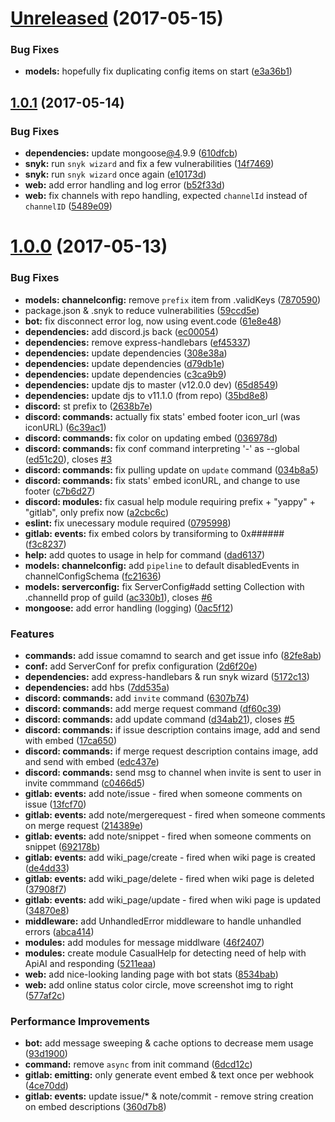 <a name="Unreleased"></a>
# [Unreleased](https://github.com/YappyBots/YappyGitLab/compare/v1.0.1...e3a36b1) (2017-05-15)


### Bug Fixes

* **models:** hopefully fix duplicating config items on start ([e3a36b1](https://github.com/YappyBots/YappyGitLab/commit/e3a36b1))



<a name="1.0.1"></a>
## [1.0.1](https://github.com/YappyBots/YappyGitLab/compare/v1.0.0...v1.0.1) (2017-05-14)


### Bug Fixes

* **dependencies:** update mongoose[@4](https://github.com/4).9.9 ([610dfcb](https://github.com/YappyBots/YappyGitLab/commit/610dfcb))
* **snyk:** run `snyk wizard` and fix a few vulnerabilities ([14f7469](https://github.com/YappyBots/YappyGitLab/commit/14f7469))
* **snyk:** run `snyk wizard` once again ([e10173d](https://github.com/YappyBots/YappyGitLab/commit/e10173d))
* **web:** add error handling and log error ([b52f33d](https://github.com/YappyBots/YappyGitLab/commit/b52f33d))
* **web:** fix channels with repo handling, expected `channelId` instead of `channelID` ([5489e09](https://github.com/YappyBots/YappyGitLab/commit/5489e09))



<a name="1.0.0"></a>
# [1.0.0](https://github.com/YappyBots/YappyGitLab/compare/59ccd5e...v1.0.0) (2017-05-13)


### Bug Fixes

* **models: channelconfig:** remove `prefix` item from .validKeys ([7870590](https://github.com/YappyBots/YappyGitLab/commit/7870590))
* package.json & .snyk to reduce vulnerabilities ([59ccd5e](https://github.com/YappyBots/YappyGitLab/commit/59ccd5e))
* **bot:** fix disconnect error log, now using event.code ([61e8e48](https://github.com/YappyBots/YappyGitLab/commit/61e8e48))
* **dependencies:** add discord.js back ([ec00054](https://github.com/YappyBots/YappyGitLab/commit/ec00054))
* **dependencies:** remove express-handlebars ([ef45337](https://github.com/YappyBots/YappyGitLab/commit/ef45337))
* **dependencies:** update dependencies ([308e38a](https://github.com/YappyBots/YappyGitLab/commit/308e38a))
* **dependencies:** update dependencies ([d79db1e](https://github.com/YappyBots/YappyGitLab/commit/d79db1e))
* **dependencies:** update dependencies ([c3ca9b9](https://github.com/YappyBots/YappyGitLab/commit/c3ca9b9))
* **dependencies:** update djs to master (v12.0.0 dev) ([65d8549](https://github.com/YappyBots/YappyGitLab/commit/65d8549))
* **dependencies:** update djs to v11.1.0 (from repo) ([35bd8e8](https://github.com/YappyBots/YappyGitLab/commit/35bd8e8))
* **discord:** st prefix to ([2638b7e](https://github.com/YappyBots/YappyGitLab/commit/2638b7e))
* **discord: commands:** actually fix stats' embed footer icon_url (was iconURL) ([6c39ac1](https://github.com/YappyBots/YappyGitLab/commit/6c39ac1))
* **discord: commands:** fix color on updating embed ([036978d](https://github.com/YappyBots/YappyGitLab/commit/036978d))
* **discord: commands:** fix conf command interpreting '-' as --global ([ed51c20](https://github.com/YappyBots/YappyGitLab/commit/ed51c20)), closes [#3](https://github.com/YappyBots/YappyGitLab/issues/3)
* **discord: commands:** fix pulling update on `update` command ([034b8a5](https://github.com/YappyBots/YappyGitLab/commit/034b8a5))
* **discord: commands:** fix stats' embed iconURL, and change to use footer ([c7b6d27](https://github.com/YappyBots/YappyGitLab/commit/c7b6d27))
* **discord: modules:** fix casual help module requiring prefix + "yappy" + "gitlab", only prefix now ([a2cbc6c](https://github.com/YappyBots/YappyGitLab/commit/a2cbc6c))
* **eslint:** fix unecessary module required ([0795998](https://github.com/YappyBots/YappyGitLab/commit/0795998))
* **gitlab: events:** fix embed colors by transiforming to 0x###### ([f3c8237](https://github.com/YappyBots/YappyGitLab/commit/f3c8237))
* **help:** add quotes to usage in help for command ([dad6137](https://github.com/YappyBots/YappyGitLab/commit/dad6137))
* **models: channelconfig:** add `pipeline` to default disabledEvents in channelConfigSchema ([fc21636](https://github.com/YappyBots/YappyGitLab/commit/fc21636))
* **models: serverconfig:** fix ServerConfig#add setting Collection with .channelId prop of guild ([ac330b1](https://github.com/YappyBots/YappyGitLab/commit/ac330b1)), closes [#6](https://github.com/YappyBots/YappyGitLab/issues/6)
* **mongoose:** add error handling (logging) ([0ac5f12](https://github.com/YappyBots/YappyGitLab/commit/0ac5f12))


### Features

* **commands:** add issue comamnd to search and get issue info ([82fe8ab](https://github.com/YappyBots/YappyGitLab/commit/82fe8ab))
* **conf:** add ServerConf for prefix configuration ([2d6f20e](https://github.com/YappyBots/YappyGitLab/commit/2d6f20e))
* **dependencies:** add express-handlebars & run snyk wizard ([5172c13](https://github.com/YappyBots/YappyGitLab/commit/5172c13))
* **dependencies:** add hbs ([7dd535a](https://github.com/YappyBots/YappyGitLab/commit/7dd535a))
* **discord: commands:** add `invite` command ([6307b74](https://github.com/YappyBots/YappyGitLab/commit/6307b74))
* **discord: commands:** add merge request command ([df60c39](https://github.com/YappyBots/YappyGitLab/commit/df60c39))
* **discord: commands:** add update command ([d34ab21](https://github.com/YappyBots/YappyGitLab/commit/d34ab21)), closes [#5](https://github.com/YappyBots/YappyGitLab/issues/5)
* **discord: commands:** if issue description contains image, add and send with embed ([17ca650](https://github.com/YappyBots/YappyGitLab/commit/17ca650))
* **discord: commands:** if merge request description contains image, add and send with embed ([edc437e](https://github.com/YappyBots/YappyGitLab/commit/edc437e))
* **discord: commands:** send msg to channel when invite is sent to user in invite commmand ([c0466d5](https://github.com/YappyBots/YappyGitLab/commit/c0466d5))
* **gitlab: events:** add note/issue - fired when someone comments on issue ([13fcf70](https://github.com/YappyBots/YappyGitLab/commit/13fcf70))
* **gitlab: events:** add note/mergerequest - fired when someone comments on merge request ([214389e](https://github.com/YappyBots/YappyGitLab/commit/214389e))
* **gitlab: events:** add note/snippet - fired when someone comments on snippet ([692178b](https://github.com/YappyBots/YappyGitLab/commit/692178b))
* **gitlab: events:** add wiki_page/create - fired when wiki page is created ([de4dd33](https://github.com/YappyBots/YappyGitLab/commit/de4dd33))
* **gitlab: events:** add wiki_page/delete - fired when wiki page is deleted ([37908f7](https://github.com/YappyBots/YappyGitLab/commit/37908f7))
* **gitlab: events:** add wiki_page/update - fired when wiki page is updated ([34870e8](https://github.com/YappyBots/YappyGitLab/commit/34870e8))
* **middleware:** add UnhandledError middleware to handle unhandled errors ([abca414](https://github.com/YappyBots/YappyGitLab/commit/abca414))
* **modules:** add modules for message middlware ([46f2407](https://github.com/YappyBots/YappyGitLab/commit/46f2407))
* **modules:** create module CasualHelp for detecting need of help with ApiAI and responding ([5211eaa](https://github.com/YappyBots/YappyGitLab/commit/5211eaa))
* **web:** add nice-looking landing page with bot stats ([8534bab](https://github.com/YappyBots/YappyGitLab/commit/8534bab))
* **web:** add online status color circle, move screenshot img to right ([577af2c](https://github.com/YappyBots/YappyGitLab/commit/577af2c))


### Performance Improvements

* **bot:** add message sweeping & cache options to decrease mem usage ([93d1900](https://github.com/YappyBots/YappyGitLab/commit/93d1900))
* **command:** remove `async` from init command ([6dcd12c](https://github.com/YappyBots/YappyGitLab/commit/6dcd12c))
* **gitlab: emitting:** only generate event embed & text once per webhook ([4ce70dd](https://github.com/YappyBots/YappyGitLab/commit/4ce70dd))
* **gitlab: events:** update issue/* & note/commit - remove string creation on embed descriptions ([360d7b8](https://github.com/YappyBots/YappyGitLab/commit/360d7b8))
